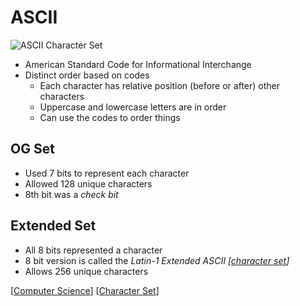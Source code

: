 # ASCII

![ASCII Character Set](/assets/second-brain/2020-09-17-17-03-34.png)

- American Standard Code for Informational Interchange
- Distinct order based on codes
  - Each character has relative position (before or after) other characters
  - Uppercase and lowercase letters are in order
  - Can use the codes to order things

## OG Set

- Used 7 bits to represent each character
- Allowed 128 unique characters
- 8th bit was a _check bit_

## Extended Set

- All 8 bits represented a character
- 8 bit version is called the _Latin-1 Extended ASCII [[character set]]_
- Allows 256 unique characters

[[Computer Science]] [[Character Set]]

[//begin]: # "Autogenerated link references for markdown compatibility"
[Character Set]: character-set "Character Set"
[Computer Science]: computer-science "Computer Science"
[//end]: # "Autogenerated link references"